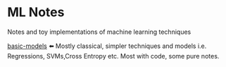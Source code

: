 # ML Notes

Notes and toy implementations of machine learning techniques

[basic-models]('/basic-models.README.md') ⬅️ Mostly classical, simpler techniques and models i.e. Regressions, SVMs,Cross Entropy etc. Most with code, some pure notes.